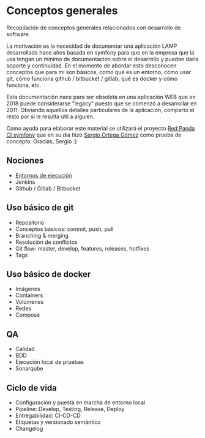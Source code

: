 # Conceptos generales

Recopilación de conceptos generales relacionados con desarrollo de software.

La motivación es la necesidad de documentar una aplicación LAMP desarrollada hace años basada en symfony para que en la empresa que la usa tengan un mínimo de documentación sobre el desarrollo y puedan darle soporte y continuidad. En el momento de abordar esto desconocen conceptos que para mí son básicos, como qué es un entorno, cómo usar git, cómo funciona github / bitbucket / gitlab, qué es docker y cómo funciona, etc.

Esta documentación nace para ser obsoleta en una aplicación WEB que en 2018 puede considerarse "legacy" puesto que se comenzó a desarrollar en 2011. Obviando aquellos detalles particulares de la aplicación, comparto el resto por si le resulta útil a alguien.

Como ayuda para elaborar este material se utilizará el proyecto [Red Panda CI symfony](ttps://github.com/red-panda-ci/red-panda-ci-symfony.git) que en su día hizo [Sergio Ortega Gómez](https://github.com/sergioortegagomez) como prueba de concepto. Gracias, Sergio :)

## Nociones

- [Entornos de ejecución](environments.md)
- Jenkins
- Github / Gitlab / Bitbucket

## Uso básico de git

- Repositorio
- Conceptos básicos: commit, push, pull
- Branching & merging
- Resolución de conflictos
- Git flow: master, develop, features, releases, hotfixes
- Tags

## Uso básico de docker

- Imágenes
- Containers
- Volúmenes
- Redes
- Compose

## QA

- Calidad
- BDD
- Ejecución local de pruebas
- Sonarqube

## Ciclo de vida

- Configuración y puesta en marcha de entorno local
- Pipeline: Develop, Testing, Release, Deploy
- Entregabilidad: CI-CD-CD
- Etiquetas y versionado semántico
- Changelog
